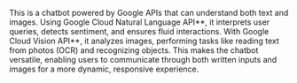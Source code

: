 This is a chatbot powered by Google APIs that can understand both text and images. Using Google Cloud Natural Language API**, it interprets user queries, detects sentiment, and ensures fluid interactions. With Google Cloud Vision API**, it analyzes images, performing tasks like reading text from photos (OCR) and recognizing objects. This makes the chatbot versatile, enabling users to communicate through both written inputs and images for a more dynamic, responsive experience.
